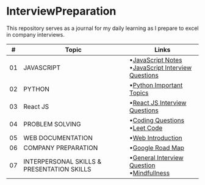 # InterviewPreparation
This repository serves as a journal for my daily learning as I prepare to excel in company interviews.

| # | Topic | Links | 
|----|----|----|
| 01 | JAVASCRIPT | &bull;[JavaScript Notes](./javascript/JavaScriptNotes.md)<br>&bull;[JavaScript Interview Questions](./javascript/JavaScriptIQ.md) |
| 02 | PYTHON | &bull;[Python Important Topics](./python/PythonImportantTopics.md) |
| 03 | React JS | &bull;[React JS Interview Questions](./react-js/ReactJsIQ.md) |
| 04 | PROBLEM SOLVING | &bull;[Coding Questions](./problem-solving/CodingProblems.md)<br>&bull;[Leet Code](./problem-solving/leet-code/introduction.md) |
| 05 | WEB DOCUMENTATION | &bull;[Web Introduction](./web-doc/WebIntroduction.md) |
| 06 | COMPANY PREPARATION | &bull;[Google Road Map](./company-preparation/GoogeRoadMap.md) |
| 07 | INTERPERSONAL SKILLS & PRESENTATION SKILLS | &bull;[General Interview Question](./soft-skills/GeneralIQ.md)<br>&bull;[Mindfullness](./soft-skills/MindFullness.md) |